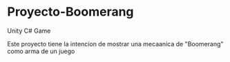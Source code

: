 # Proyecto-Boomerang
Unity C# Game <p>
Este proyecto tiene la intencion de mostrar una mecaanica de "Boomerang" como arma de un juego
